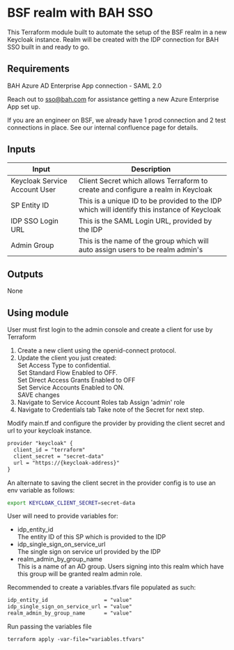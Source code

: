 # BSF realm with BAH SSO

This Terraform module built to automate the setup of the BSF realm in a new Keycloak instance.  Realm will be created with the IDP connection for BAH SSO built in and ready to go.

## Requirements

BAH Azure AD Enterprise App connection - SAML 2.0

Reach out to sso@bah.com for assistance getting a new Azure Enterprise App set up.

If you are an engineer on BSF, we already have 1 prod connection and 2 test connections in place.  See our internal confluence page for details.

## Inputs

Input | Description
--- | ---
Keycloak Service Account User | Client Secret which allows Terraform to create and configure a realm in Keycloak
SP Entity ID | This is a unique ID to be provided to the IDP which will identify this instance of Keycloak
IDP SSO Login URL | This is the SAML Login URL, provided by the IDP
Admin Group | This is the name of the group which will auto assign users to be realm admin's



## Outputs

None

## Using module

User must first login to the admin console and create a client for use by Terraform

1. Create a new client using the openid-connect protocol.
2. Update the client you just created:  
    Set Access Type to confidential.  
    Set Standard Flow Enabled to OFF.  
    Set Direct Access Grants Enabled to OFF  
    Set Service Accounts Enabled to ON.  
    SAVE changes
3. Navigate to Service Account Roles tab
    Assign 'admin' role
4. Navigate to Credentials tab
    Take note of the Secret for next step.

Modify main.tf and configure the provider by providing the client secret and url to your keycloak instance.

```txt
provider "keycloak" {
  client_id = "terraform"
  client_secret = "secret-data"
  url = "https://{keycloak-address}"
}
```

An alternate to saving the client secret in the provider config is to use an env variable as follows:

```bash
export KEYCLOAK_CLIENT_SECRET=secret-data
```

User will need to provide variables for: 
- idp_entity_id  
    The entity ID of this SP which is provided to the IDP
- idp_single_sign_on_service_url  
    The single sign on service url provided by the IDP
- realm_admin_by_group_name  
    This is a name of an AD group.  Users signing into this realm which have this group will be granted realm admin role.

Recommended to create a variables.tfvars file populated as such:

```txt
idp_entity_id                  = "value"
idp_single_sign_on_service_url = "value"
realm_admin_by_group_name      = "value"
```

Run passing the variables file
```
terraform apply -var-file="variables.tfvars"
```